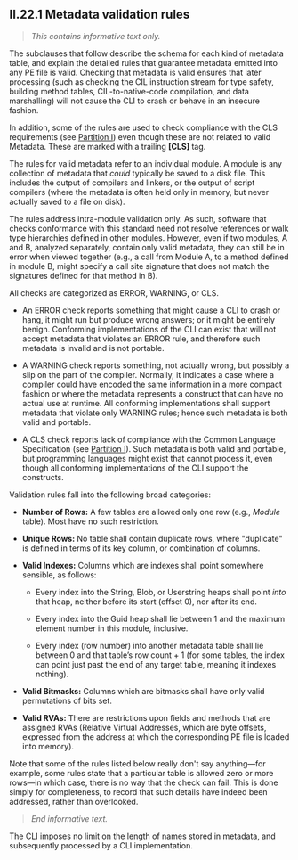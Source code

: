 ## II.22.1 Metadata validation rules

> _This contains informative text only._

The subclauses that follow describe the schema for each kind of metadata table, and explain the detailed rules that guarantee metadata emitted into any PE file is valid. Checking that metadata is valid ensures that later processing (such as checking the CIL instruction stream for type safety, building method tables, CIL-to-native-code compilation, and data marshalling) will not cause the CLI to crash or behave in an insecure fashion.

In addition, some of the rules are used to check compliance with the CLS requirements (see [Partition I](i.10-name-and-type-rules-for-the-common-language-specification.md)) even though these are not related to valid Metadata. These are marked with a trailing **\[CLS\]** tag.

The rules for valid metadata refer to an individual module. A module is any collection of metadata that *could* typically be saved to a disk file. This includes the output of compilers and linkers, or the output of script compilers (where the metadata is often held only in memory, but never actually saved to a file on disk).

The rules address intra-module validation only.  As such, software that checks conformance with this standard need not resolve references or walk type hierarchies defined in other modules. However, even if two modules, A and B, analyzed separately, contain only valid metadata, they can still be in error when viewed together (e.g., a call from Module A, to a method defined in module B, might specify a call site signature that does not match the signatures defined for that method in B).

All checks are categorized as ERROR, WARNING, or CLS.

 * An ERROR check reports something that might cause a CLI to crash or hang, it might run but produce wrong answers; or it might be entirely benign. Conforming implementations of the CLI can exist that will not accept metadata that violates an ERROR rule, and therefore such metadata is invalid and is not portable.

 * A WARNING check reports something, not actually wrong, but possibly a slip on the part of the compiler. Normally, it indicates a case where a compiler could have encoded the same information in a more compact fashion or where the metadata represents a construct that can have no actual use at runtime. All conforming implementations shall support metadata that violate only WARNING rules; hence such metadata is both valid and portable.

 * A CLS check reports lack of compliance with the Common Language Specification (see [Partition I](i.10-name-and-type-rules-for-the-common-language-specification.md)). Such metadata is both valid and portable, but programming languages might exist that cannot process it, even though all conforming implementations of the CLI support the constructs.

Validation rules fall into the following broad categories:

 * **Number of Rows:** A few tables are allowed only one row (e.g., *Module* table). Most have no such restriction.

 * **Unique Rows:** No table shall contain duplicate rows, where "duplicate" is defined in terms of its key column, or combination of columns.

 * **Valid Indexes:** Columns which are indexes shall point somewhere sensible, as follows:

    * Every index into the String, Blob, or Userstring heaps shall point *into* that heap, neither before its start (offset 0), nor after its end.

    * Every index into the Guid heap shall lie between 1 and the maximum element number in this module, inclusive.

    * Every index (row number) into another metadata table shall lie between 0 and that table’s row count + 1 (for some tables, the index can point just past the end of any target table, meaning it indexes nothing).

 * **Valid Bitmasks:** Columns which are bitmasks shall have only valid permutations of bits set.

 * **Valid RVAs:** There are restrictions upon fields and methods that are assigned RVAs (Relative Virtual Addresses, which are byte offsets, expressed from the address at which the corresponding PE file is loaded into memory).

Note that some of the rules listed below really don't say anything&mdash;for example, some rules state that a particular table is allowed zero or more rows&mdash;in which case, there is no way that the check can fail. This is done simply for completeness, to record that such details have indeed been addressed, rather than overlooked.

> _End informative text._

The CLI imposes no limit on the length of names stored in metadata, and subsequently processed by a CLI implementation.
